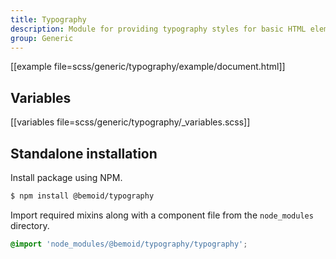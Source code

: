 ```yaml
---
title: Typography
description: Module for providing typography styles for basic HTML elements
group: Generic
---
```


[[example file=scss/generic/typography/example/document.html]]

## Variables

[[variables file=scss/generic/typography/_variables.scss]]

## Standalone installation

Install package using NPM.

```bash
$ npm install @bemoid/typography
```

Import required mixins along with a component file from the `node_modules` directory.

```scss
@import 'node_modules/@bemoid/typography/typography';
```
